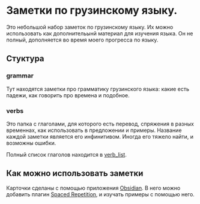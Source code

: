 # Заметки по грузинскому языку.

Это небольшой набор заметок по грузинскому языку. Их можно использовать как дополнительынй материал для изучения языка. Он не полный, дополняется во время моего прогресса по языку.

## Стуктура

### grammar

Тут находятся заметки про грамматику грузинского языка: какие есть падежи, как говорить про времена и подобное.

### verbs

Это папка с глаголами, для которого есть перевод, спряжения в разных временнах, как использовать в предложении и примеры. Название каждой заметки является его инфинитивом. Иногда его тяжело найти, и возможны ошибки.

Полный список глаголов находится в [verb_list](verb_list.md).

## Как можно использовать заметки

Карточки сделаны с помощью приложения [Obsidian](https://obsidian.md/). В него можно добавить плагин [Spaced Repetition](https://github.com/st3v3nmw/obsidian-spaced-repetition), и изучать примеры с помощью него.
